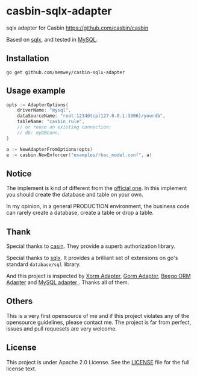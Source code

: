 # casbin-sqlx-adapter
sqlx adapter for Casbin https://github.com/casbin/casbin

Based on [sqlx](https://github.com/jmoiron/sqlx), and tested in [MySQL](https://github.com/go-sql-driver/mysql).

## Installation

    go get github.com/memwey/casbin-sqlx-adapter

## Usage example

```go
opts := AdapterOptions{
    driverName: "mysql",
    dataSourceName: "root:1234@tcp(127.0.0.1:3306)/yourdb",
    tableName: "casbin_rule",
    // or reuse an existing connection:
    // db: myDBConn,
}

a := NewAdapterFromOptions(opts)
e := casbin.NewEnforcer("examples/rbac_model.conf", a)
```

## Notice

The implement is kind of different from the [official one](https://casbin.org/docs/en/adapters). In this implement you should create the database and table on your own.

In my opinion, in a general PRODUCTION environment, the business code can rarely create a database, create a table or drop a table.

## Thank

Special thanks to [casin](https://github.com/casbin). They provide a superb authorization library.

Special thanks to [sqlx](https://github.com/jmoiron/sqlx). It provides a brilliant set of extensions on go's standard `database/sql` library.

And this project is inspected by [Xorm Adapter](https://github.com/casbin/xorm-adapter), [Gorm Adapter](https://github.com/casbin/gorm-adapter), [Beego ORM Adapter](https://github.com/casbin/beego-orm-adapter) and [MySQL adapter
](https://github.com/casbin/mysql-adapter). Thanks all of them.

## Others

This is a very first opensource of me and if this project violates any of the opensource guidelines, please contact me. The project is far from perfect, issues and pull requesets are very welcome. 

## License

This project is under Apache 2.0 License. See the [LICENSE](LICENSE) file for the full license text.
